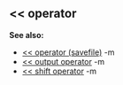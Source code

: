 ## \<\< operator
**See also:**
*   [\<\< operator (savefile)](/ref/savefile/operator/%3c%3c.md) -m
*   [\<\< output operator](/ref/operator/%3c%3c/output.md) -m
*   [\<\< shift operator](/ref/operator/%3c%3c/shift.md) -m